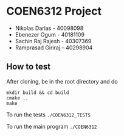 # COEN6312 Project

- Nikolas Darlas - 40098098
- Ebenezer Ogum - 40181109
- Sachin Raj Rajesh - 40307369
- Ramprasad Giriraj – 40298904

## How to test
After cloning, be in the root directory and do 

`mkdir build && cd build` \
`cmake ..` \
`make` 

To run the tests
`./COEN6312_TESTS`

To run the main program
`./COEN6312`



